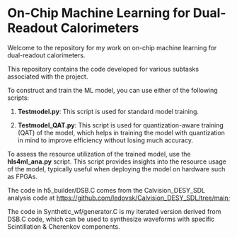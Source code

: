 # On-Chip Machine Learning for Dual-Readout Calorimeters

Welcome to the repository for my work on on-chip machine learning for dual-readout calorimeters. 

This repository contains the code developed for various subtasks associated with the project. 

To construct and train the ML model, you can use either of the following scripts:

1. **Testmodel.py**: This script is used for standard model training.

2. **Testmodel_QAT.py**: This script is used for quantization-aware training (QAT) of the model, which helps in training the model with quantization in mind to improve efficiency without losing much accuracy.


To assess the resource utilization of the trained model, use the **hls4ml_ana.py** script. This script provides insights into the resource usage of the model, typically useful when deploying the model on hardware such as FPGAs.


The code in h5_builder/DSB.C comes from the Calvision_DESY_SDL analysis code at https://github.com/ledovsk/Calvision_DESY_SDL/tree/main;

The code in Synthetic_wf/generator.C is my iterated version derived from DSB.C code, which can be used to synthesize waveforms with specific Scintillation & Cherenkov components.
